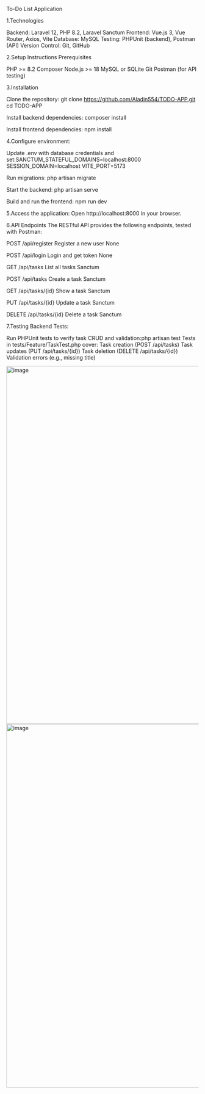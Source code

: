 To-Do List Application

1.Technologies

Backend: Laravel 12, PHP 8.2, Laravel Sanctum
Frontend: Vue.js 3, Vue Router, Axios, Vite
Database: MySQL
Testing: PHPUnit (backend), Postman (API)
Version Control: Git, GitHub

2.Setup Instructions
Prerequisites

PHP >= 8.2
Composer
Node.js >= 18
MySQL or SQLite
Git
Postman (for API testing)

3.Installation

Clone the repository:
git clone https://github.com/Aladin554/TODO-APP.git
cd TODO-APP


Install backend dependencies:
composer install


Install frontend dependencies:
npm install


4.Configure environment:

Update .env with database credentials and set:SANCTUM_STATEFUL_DOMAINS=localhost:8000
SESSION_DOMAIN=localhost
VITE_PORT=5173

Run migrations:
php artisan migrate

Start the backend:
php artisan serve

Build and run the frontend:
npm run dev

5.Access the application:
Open http://localhost:8000 in your browser.



6.API Endpoints
The RESTful API provides the following endpoints, tested with Postman:

POST
/api/register
Register a new user
None

POST
/api/login
Login and get token
None

GET
/api/tasks
List all tasks
Sanctum

POST
/api/tasks
Create a task
Sanctum

GET
/api/tasks/{id}
Show a task
Sanctum

PUT
/api/tasks/{id}
Update a task
Sanctum

DELETE
/api/tasks/{id}
Delete a task
Sanctum

7.Testing
Backend Tests:

Run PHPUnit tests to verify task CRUD and validation:php artisan test
Tests in tests/Feature/TaskTest.php cover:
Task creation (POST /api/tasks)
Task updates (PUT /api/tasks/{id})
Task deletion (DELETE /api/tasks/{id})
Validation errors (e.g., missing title)


<img width="938" alt="image" src="https://github.com/user-attachments/assets/ecaa49db-5d34-4eea-b3ff-6050b6674240" />
<img width="953" alt="image" src="https://github.com/user-attachments/assets/d8efa9ab-4442-4303-9dca-3d2532f49112" />


